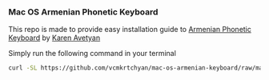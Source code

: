 ### Mac OS Armenian Phonetic Keyboard

This repo is made to provide easy installation guide to [Armenian Phonetic Keyboard] by [Karen Avetyan]

Simply run the following command in your terminal

```sh
curl -SL https://github.com/vcmkrtchyan/mac-os-armenian-keyboard/raw/master/Armenian-Phonetic_v2.zip | sudo tar -xf - -C /Library/Keyboard\ Layouts/
```

[Armenian Phonetic Keyboard]: https://avetyan.com/2011/armenian-phonetic-keyboard-layout-for-mac-os-x/
[Karen Avetyan]: https://avetyan.com/
